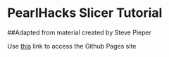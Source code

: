# PearlHacks Slicer Tutorial

##Adapted from material created by Steve Pieper


Use [this](https://sjh26.github.io/content/handson/) link to access the Github Pages site

